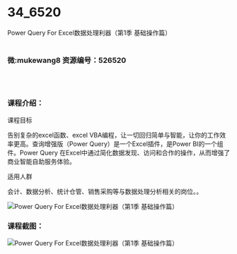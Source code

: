 # 34_6520
Power Query For Excel数据处理利器（第1季 基础操作篇）
<br/></br>
<h3>微:mukewang8 资源编号：526520</h3>
<br/></br>
<h3>课程介绍：</h3>
<p>课程目标</p>
<p>告别复杂的excel函数、excel VBA编程，让一切回归简单与智能，让你的工作效率更高。查询增强版（Power Query）是一个Excel插件，是Power BI的一个组件。Power Query 在Excel中通过简化数据发现、访问和合作的操作，从而增强了商业智能自助服务体验。</p>
<p>适用人群</p>
<p>会计、数据分析、统计仓管、销售采购等与数据处理分析相关的岗位。。</p>
<p><img src="https://www.ko996.com/wp-content/uploads/img/2019/08/1-79-300x166.png" alt="Power Query For Excel数据处理利器（第1季 基础操作篇）"></p>
<h3>课程截图：</h3>
<p><img src="https://www.ko996.com/wp-content/uploads/img/2019/08/2-87.png" alt="Power Query For Excel数据处理利器（第1季 基础操作篇）"></p>
